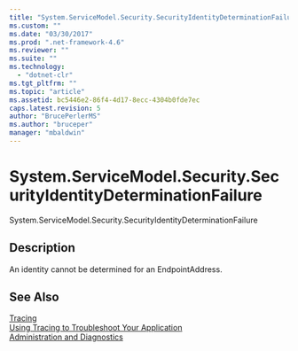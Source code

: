 ```yaml
---
title: "System.ServiceModel.Security.SecurityIdentityDeterminationFailure | Microsoft Docs"
ms.custom: ""
ms.date: "03/30/2017"
ms.prod: ".net-framework-4.6"
ms.reviewer: ""
ms.suite: ""
ms.technology: 
  - "dotnet-clr"
ms.tgt_pltfrm: ""
ms.topic: "article"
ms.assetid: bc5446e2-86f4-4d17-8ecc-4304b0fde7ec
caps.latest.revision: 5
author: "BrucePerlerMS"
ms.author: "bruceper"
manager: "mbaldwin"
---
```

# System.ServiceModel.Security.SecurityIdentityDeterminationFailure
System.ServiceModel.Security.SecurityIdentityDeterminationFailure  
  
## Description  
 An identity cannot be determined for an EndpointAddress.  
  
## See Also  
 [Tracing](../../../../../docs/framework/wcf/diagnostics/tracing/tracing.md)   
 [Using Tracing to Troubleshoot Your Application](../../../../../docs/framework/wcf/diagnostics/tracing/using-tracing-to-troubleshoot-your-application.md)   
 [Administration and Diagnostics](../../../../../docs/framework/wcf/diagnostics/administration-and-diagnostics.md)